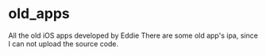 # old_apps
All the old iOS apps developed by Eddie
There are some old app's ipa, since I can not upload the source code.
